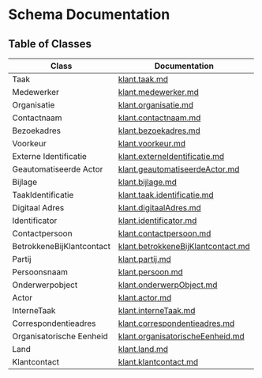 # Schema Documentation

## Table of Classes

| Class | Documentation |
|-------|--------------|
| Taak | [klant.taak.md](klant.taak.md) |
| Medewerker | [klant.medewerker.md](klant.medewerker.md) |
| Organisatie | [klant.organisatie.md](klant.organisatie.md) |
| Contactnaam | [klant.contactnaam.md](klant.contactnaam.md) |
| Bezoekadres | [klant.bezoekadres.md](klant.bezoekadres.md) |
| Voorkeur | [klant.voorkeur.md](klant.voorkeur.md) |
| Externe Identificatie | [klant.externeIdentificatie.md](klant.externeIdentificatie.md) |
| Geautomatiseerde Actor | [klant.geautomatiseerdeActor.md](klant.geautomatiseerdeActor.md) |
| Bijlage | [klant.bijlage.md](klant.bijlage.md) |
| TaakIdentificatie | [klant.taak.identificatie.md](klant.taak.identificatie.md) |
| Digitaal Adres | [klant.digitaalAdres.md](klant.digitaalAdres.md) |
| Identificator | [klant.identificator.md](klant.identificator.md) |
| Contactpersoon | [klant.contactpersoon.md](klant.contactpersoon.md) |
| BetrokkeneBijKlantcontact | [klant.betrokkeneBijKlantcontact.md](klant.betrokkeneBijKlantcontact.md) |
| Partij | [klant.partij.md](klant.partij.md) |
| Persoonsnaam | [klant.persoon.md](klant.persoon.md) |
| Onderwerpobject | [klant.onderwerpObject.md](klant.onderwerpObject.md) |
| Actor | [klant.actor.md](klant.actor.md) |
| InterneTaak | [klant.interneTaak.md](klant.interneTaak.md) |
| Correspondentieadres | [klant.correspondentieadres.md](klant.correspondentieadres.md) |
| Organisatorische Eenheid | [klant.organisatorischeEenheid.md](klant.organisatorischeEenheid.md) |
| Land | [klant.land.md](klant.land.md) |
| Klantcontact | [klant.klantcontact.md](klant.klantcontact.md) |
